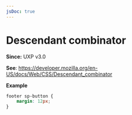 ```yaml
---
jsDoc: true
---
```

# Descendant combinator

**Since:** UXP v3.0

**See**: https://developer.mozilla.org/en-US/docs/Web/CSS/Descendant_combinator

**Example**

```css
footer sp-button {
    margin: 12px;
}
```